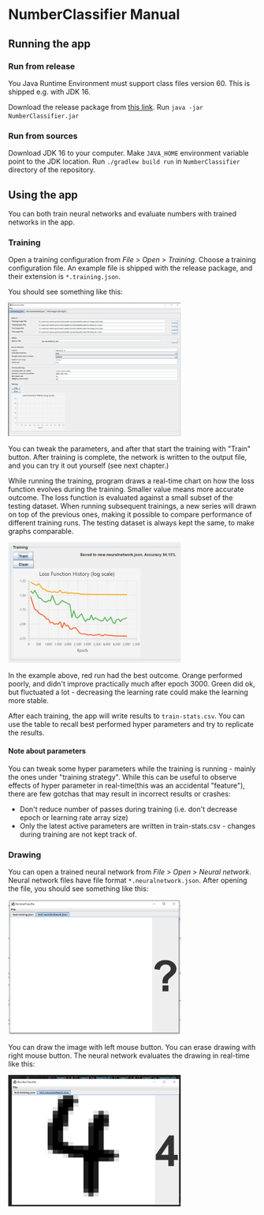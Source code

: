 
# NumberClassifier Manual

## Running the app

### Run from release

You Java Runtime Environment must support class files version 60. This is shipped e.g. with JDK 16.

Download the release package from [this link](https://nightly.link/hnen/NumberClassifier/workflows/gradle/master/NumberClassifier-release.zip). Run `java -jar NumberClassifier.jar`

### Run from sources

Download JDK 16 to your computer. Make `JAVA_HOME` environment variable point to the JDK location. Run `./gradlew build run` in `NumberClassifier` directory of the repository.

## Using the app

You can both train neural networks and evaluate numbers with trained networks in the app.

### Training

Open a training configuration from *File* > *Open* > *Training*. Choose a training configuration file. An example file is shipped with the release package, and their extension is `*.training.json`.

You should see something like this:

<img src="https://raw.githubusercontent.com/hnen/NumberClassifier/master/doc/img/training.png" width="350">

You can tweak the parameters, and after that start the training with "Train" button. After training is complete, the network is written to the output file, and you can try it out yourself (see next chapter.)

While running the training, program draws a real-time chart on how the loss function evolves during the training. Smaller value means more accurate outcome. The loss function is evaluated against a small subset of the testing dataset. When running subsequent trainings, a new series will drawn on top of the previous ones, making it possible to compare performance of different training runs. The testing dataset is always kept the same, to make graphs comparable.

<img src="https://raw.githubusercontent.com/hnen/NumberClassifier/master/doc/img/traininggraph.png" width="350">

In the example above, red run had the best outcome. Orange performed poorly, and didn't improve practically much after epoch 3000. Green did ok, but fluctuated a lot - decreasing the learning rate could make the learning more stable.

After each training, the app will write results to `train-stats.csv`. You can use the table to recall best performed hyper parameters and try to replicate the results.

#### Note about parameters

You can tweak some hyper parameters while the training is running - mainly the ones under "training strategy". While this can be useful to observe effects of hyper parameter in real-time(this was an accidental "feature"), there are few gotchas that may result in incorrect results or crashes:
 - Don't reduce number of passes during training (i.e. don't decrease epoch or learning rate array size)
 - Only the latest active parameters are written in train-stats.csv - changes during training are not kept track of.

### Drawing

You can open a trained neural network from *File* > *Open* > *Neural network*. Neural network files have file format `*.neuralnetwork.json`. After opening the file, you should see something like this:

<img src="https://raw.githubusercontent.com/hnen/NumberClassifier/master/doc/img/drawing1.png" width="350">

You can draw the image with left mouse button. You can erase drawing with right mouse button. The neural network evaluates the drawing in real-time like this:

<img src="https://raw.githubusercontent.com/hnen/NumberClassifier/master/doc/img/drawing2.png" width="350">


